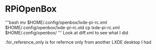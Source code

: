 # RPiOpenBox
'''bash
mv $HOME/.config/openbox/lxde-pi-rc.xml $HOME/.config/openbox/lxde-pi-rc.old
cp lxde-pi-rc.xml $HOME/.config/openbox/
'''
Look at diff.xml to see what I did

.for_reference_only is for refernce only from another LXDE desktop I had
